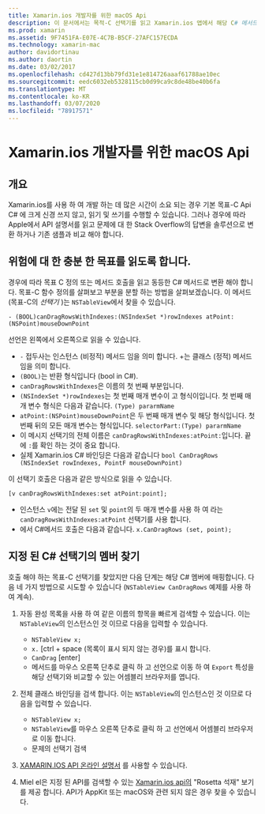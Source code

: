```yaml
---
title: Xamarin.ios 개발자를 위한 macOS Api
description: 이 문서에서는 목적-C 선택기를 읽고 Xamarin.ios 앱에서 해당 C# 메서드를 찾는 방법을 설명 합니다.
ms.prod: xamarin
ms.assetid: 9F7451FA-E07E-4C7B-B5CF-27AFC157ECDA
ms.technology: xamarin-mac
author: davidortinau
ms.author: daortin
ms.date: 03/02/2017
ms.openlocfilehash: cd427d13bb79fd31e1e814726aaaf61788ae10ec
ms.sourcegitcommit: eedc6032eb5328115cb0d99ca9c8de48be40b6fa
ms.translationtype: MT
ms.contentlocale: ko-KR
ms.lasthandoff: 03/07/2020
ms.locfileid: "78917571"
---
```

# <a name="macos-apis-for-xamarinmac-developers"></a>Xamarin.ios 개발자를 위한 macOS Api

## <a name="overview"></a>개요

Xamarin.ios를 사용 하 여 개발 하는 데 많은 시간이 소요 되는 경우 기본 목표-C Api C# 에 크게 신경 쓰지 않고, 읽기 및 쓰기를 수행할 수 있습니다. 그러나 경우에 따라 Apple에서 API 설명서를 읽고 문제에 대 한 Stack Overflow의 답변을 솔루션으로 변환 하거나 기존 샘플과 비교 해야 합니다.

## <a name="reading-enough-objective-c-to-be-dangerous"></a>위험에 대 한 충분 한 목표를 읽도록 합니다.

경우에 따라 목표 C 정의 또는 메서드 호출을 읽고 동등한 C# 메서드로 변환 해야 합니다. 목표-C 함수 정의를 살펴보고 부분을 분할 하는 방법을 살펴보겠습니다. 이 메서드 (목표-C의 *선택기* )는 `NSTableView`에서 찾을 수 있습니다.

```objc
- (BOOL)canDragRowsWithIndexes:(NSIndexSet *)rowIndexes atPoint:(NSPoint)mouseDownPoint
```

선언은 왼쪽에서 오른쪽으로 읽을 수 있습니다.

- `-` 접두사는 인스턴스 (비정적) 메서드 임을 의미 합니다. +는 클래스 (정적) 메서드 임을 의미 합니다.
- `(BOOL)`는 반환 형식입니다 (bool in C#).
- `canDragRowsWithIndexes`은 이름의 첫 번째 부분입니다.
- `(NSIndexSet *)rowIndexes`는 첫 번째 매개 변수이 고 형식이입니다. 첫 번째 매개 변수 형식은 다음과 같습니다. `(Type) pararmName`
- `atPoint:(NSPoint)mouseDownPoint`은 두 번째 매개 변수 및 해당 형식입니다. 첫 번째 뒤의 모든 매개 변수는 형식입니다. `selectorPart:(Type) pararmName`
- 이 메시지 선택기의 전체 이름은 `canDragRowsWithIndexes:atPoint:`입니다. 끝에 `:`를 확인 하는 것이 중요 합니다.
- 실제 Xamarin.ios C# 바인딩은 다음과 같습니다 `bool CanDragRows (NSIndexSet rowIndexes, PointF mouseDownPoint)`

이 선택기 호출은 다음과 같은 방식으로 읽을 수 있습니다.

```objc
[v canDragRowsWithIndexes:set atPoint:point];
```

- 인스턴스 `v`에는 전달 된 `set` 및 `point`의 두 매개 변수를 사용 하 여 라는 `canDragRowsWithIndexes:atPoint` 선택기를 사용 합니다.
- 에서 C#메서드 호출은 다음과 같습니다. `x.CanDragRows (set, point);`

<a name="finding_selector" />

## <a name="finding-the-c-member-for-a-given-selector"></a>지정 된 C# 선택기의 멤버 찾기

호출 해야 하는 목표-C 선택기를 찾았지만 다음 단계는 해당 C# 멤버에 매핑합니다. 다음 네 가지 방법으로 시도할 수 있습니다 (`NSTableView CanDragRows` 예제를 사용 하 여 계속).

1. 자동 완성 목록을 사용 하 여 같은 이름의 항목을 빠르게 검색할 수 있습니다. 이는 `NSTableView`의 인스턴스인 것 이므로 다음을 입력할 수 있습니다.

    - `NSTableView x;`
    - `x.` [ctrl + space (목록이 표시 되지 않는 경우)를 표시 합니다.
    - `CanDrag` [enter]
    - 메서드를 마우스 오른쪽 단추로 클릭 하 고 선언으로 이동 하 여 `Export` 특성을 해당 선택기와 비교할 수 있는 어셈블리 브라우저를 엽니다.

2. 전체 클래스 바인딩을 검색 합니다. 이는 `NSTableView`의 인스턴스인 것 이므로 다음을 입력할 수 있습니다.

    - `NSTableView x;`
    - `NSTableView`를 마우스 오른쪽 단추로 클릭 하 고 선언에서 어셈블리 브라우저로 이동 합니다.
    - 문제의 선택기 검색

3. [XAMARIN.IOS API 온라인 설명서](https://docs.microsoft.com/dotnet/api/?view=xamarinmac-3.0) 를 사용할 수 있습니다.

4. Miel el은 지정 된 API를 검색할 수 있는 [Xamarin.ios api의](https://tirania.org/tmp/rosetta.html) "Rosetta 석재" 보기를 제공 합니다. API가 AppKit 또는 macOS와 관련 되지 않은 경우 찾을 수 있습니다.

<!--
Note: In some cases, the assembly browser can hit a bug where it will open but not jump to the right definition. Keep that tab open, switch back to your source code and try again.
Note: The assembly browser tricks currently only works with Xamarin.Mac Classic. This will be fixed in a future version.
-->
